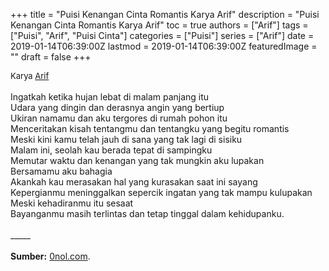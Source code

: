 +++
title = "Puisi Kenangan Cinta Romantis Karya Arif"
description = "Puisi Kenangan Cinta Romantis Karya Arif"
toc = true
authors = ["Arif"]
tags = ["Puisi", "Arif", "Puisi Cinta"]
categories = ["Puisi"]
series = ["Arif"]
date = 2019-01-14T06:39:00Z
lastmod = 2019-01-14T06:39:00Z
featuredImage = ""
draft = false
+++

<div style="text-align: justify;">
<div style="font-size: small;">Karya <a href="/authors/arif/" target="_blank">Arif</a></div><br />
Ingatkah ketika hujan lebat di malam panjang itu<br />Udara yang dingin dan derasnya angin yang bertiup<br />Ukiran namamu dan aku tergores di rumah pohon itu<br />Menceritakan kisah tentangmu dan tentangku yang begitu romantis<br />Meski kini kamu telah jauh di sana yang tak lagi di sisiku<br />Malam ini, seolah kau berada tepat di sampingku<br />Memutar waktu dan kenangan yang tak mungkin aku lupakan<br />Bersamamu aku bahagia<br />Akankah kau merasakan hal yang kurasakan saat ini sayang<br />Kepergianmu meninggalkan sepercik ingatan yang tak mampu kulupakan<br />Meski kehadiranmu itu sesaat<br />Bayanganmu masih terlintas dan tetap tinggal dalam kehidupanku.<br /><br />
_____<br /><br />
<b>Sumber:</b> <a href="https://www.0nol.com/puisi-cinta">0nol.com</a>.</div>
